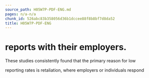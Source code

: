 ```yaml
---
source_path: H05W7P-PDF-ENG.md
pages: n/a-n/a
chunk_id: 526abc83b358056d36b1dccee88f8b8bf7d8da52
title: H05W7P-PDF-ENG
---
```

# reports with their employers.

These studies consistently found that the primary reason for low

reporting rates is retaliation, where employers or individuals respond
